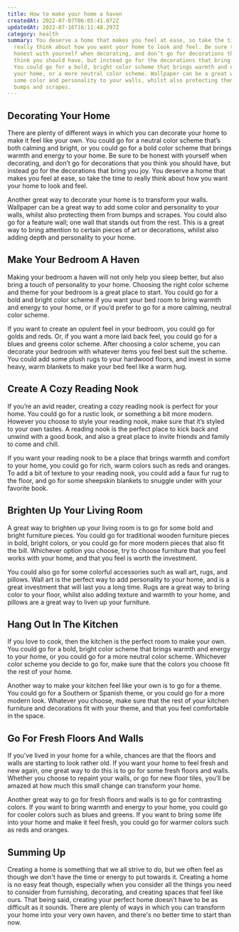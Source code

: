 ```yaml
---
title: How to make your home a haven
createdAt: 2022-07-07T06:05:41.072Z
updatedAt: 2022-07-16T16:11:48.297Z
category: health
summary: You deserve a home that makes you feel at ease, so take the time to
  really think about how you want your home to look and feel. Be sure to be
  honest with yourself when decorating, and don’t go for decorations that you
  think you should have, but instead go for the decorations that bring you joy.
  You could go for a bold, bright color scheme that brings warmth and energy to
  your home, or a more neutral color scheme. Wallpaper can be a great way to add
  some color and personality to your walls, whilst also protecting them from
  bumps and scrapes.
---
```


## Decorating Your Home

There are plenty of different ways in which you can decorate your home to make it feel like your own. You could go for a neutral color scheme that’s both calming and bright, or you could go for a bold color scheme that brings warmth and energy to your home. Be sure to be honest with yourself when decorating, and don’t go for decorations that you think you should have, but instead go for the decorations that bring you joy. You deserve a home that makes you feel at ease, so take the time to really think about how you want your home to look and feel.

Another great way to decorate your home is to transform your walls. Wallpaper can be a great way to add some color and personality to your walls, whilst also protecting them from bumps and scrapes. You could also go for a feature wall; one wall that stands out from the rest. This is a great way to bring attention to certain pieces of art or decorations, whilst also adding depth and personality to your home.

## Make Your Bedroom A Haven

Making your bedroom a haven will not only help you sleep better, but also bring a touch of personality to your home. Choosing the right color scheme and theme for your bedroom is a great place to start. You could go for a bold and bright color scheme if you want your bed room to bring warmth and energy to your home, or if you’d prefer to go for a more calming, neutral color scheme.

If you want to create an opulent feel in your bedroom, you could go for golds and reds. Or, if you want a more laid back feel, you could go for a blues and greens color scheme. After choosing a color scheme, you can decorate your bedroom with whatever items you feel best suit the scheme. You could add some plush rugs to your hardwood floors, and invest in some heavy, warm blankets to make your bed feel like a warm hug.

## Create A Cozy Reading Nook

If you’re an avid reader, creating a cozy reading nook is perfect for your home. You could go for a rustic look, or something a bit more modern. However you choose to style your reading nook, make sure that it’s styled to your own tastes. A reading nook is the perfect place to kick back and unwind with a good book, and also a great place to invite friends and family to come and chill.

If you want your reading nook to be a place that brings warmth and comfort to your home, you could go for rich, warm colors such as reds and oranges. To add a bit of texture to your reading nook, you could add a faux fur rug to the floor, and go for some sheepskin blankets to snuggle under with your favorite book.

## Brighten Up Your Living Room

A great way to brighten up your living room is to go for some bold and bright furniture pieces. You could go for traditional wooden furniture pieces in bold, bright colors, or you could go for more modern pieces that also fit the bill. Whichever option you choose, try to choose furniture that you feel works with your home, and that you feel is worth the investment.

You could also go for some colorful accessories such as wall art, rugs, and pillows. Wall art is the perfect way to add personality to your home, and is a great investment that will last you a long time. Rugs are a great way to bring color to your floor, whilst also adding texture and warmth to your home, and pillows are a great way to liven up your furniture.

## Hang Out In The Kitchen

If you love to cook, then the kitchen is the perfect room to make your own. You could go for a bold, bright color scheme that brings warmth and energy to your home, or you could go for a more neutral color scheme. Whichever color scheme you decide to go for, make sure that the colors you choose fit the rest of your home.

Another way to make your kitchen feel like your own is to go for a theme. You could go for a Southern or Spanish theme, or you could go for a more modern look. Whatever you choose, make sure that the rest of your kitchen furniture and decorations fit with your theme, and that you feel comfortable in the space.

## Go For Fresh Floors And Walls

If you’ve lived in your home for a while, chances are that the floors and walls are starting to look rather old. If you want your home to feel fresh and new again, one great way to do this is to go for some fresh floors and walls. Whether you choose to repaint your walls, or go for new floor tiles, you’ll be amazed at how much this small change can transform your home.

Another great way to go for fresh floors and walls is to go for contrasting colors. If you want to bring warmth and energy to your home, you could go for cooler colors such as blues and greens. If you want to bring some life into your home and make it feel fresh, you could go for warmer colors such as reds and oranges.

## Summing Up

Creating a home is something that we all strive to do, but we often feel as though we don't have the time or energy to put towards it. Creating a home is no easy feat though, especially when you consider all the things you need to consider from furnishing, decorating, and creating spaces that feel like ours. That being said, creating your perfect home doesn't have to be as difficult as it sounds. There are plenty of ways in which you can transform your home into your very own haven, and there's no better time to start than now.
